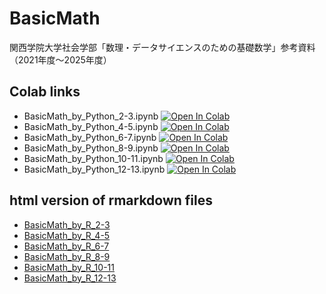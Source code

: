 # BasicMath

関西学院大学社会学部「数理・データサイエンスのための基礎数学」参考資料（2021年度～2025年度）

## Colab links
- BasicMath_by_Python_2-3.ipynb [![Open In Colab](https://colab.research.google.com/assets/colab-badge.svg)](https://colab.research.google.com/github/aishidajt9/BasicMath/blob/master/BasicMath_by_Python_2-3.ipynb)
- BasicMath_by_Python_4-5.ipynb [![Open In Colab](https://colab.research.google.com/assets/colab-badge.svg)](https://colab.research.google.com/github/aishidajt9/BasicMath/blob/master/BasicMath_by_Python_4-5.ipynb)
- BasicMath_by_Python_6-7.ipynb [![Open In Colab](https://colab.research.google.com/assets/colab-badge.svg)](https://colab.research.google.com/github/aishidajt9/BasicMath/blob/master/BasicMath_by_Python_6-7.ipynb)
- BasicMath_by_Python_8-9.ipynb [![Open In Colab](https://colab.research.google.com/assets/colab-badge.svg)](https://colab.research.google.com/github/aishidajt9/BasicMath/blob/master/BasicMath_by_Python_8-9.ipynb)
- BasicMath_by_Python_10-11.ipynb [![Open In Colab](https://colab.research.google.com/assets/colab-badge.svg)](https://colab.research.google.com/github/aishidajt9/BasicMath/blob/master/BasicMath_by_Python_10-11.ipynb)
- BasicMath_by_Python_12-13.ipynb [![Open In Colab](https://colab.research.google.com/assets/colab-badge.svg)](https://colab.research.google.com/github/aishidajt9/BasicMath/blob/master/BasicMath_by_Python_12-13.ipynb)

## html version of rmarkdown files
-  [BasicMath_by_R_2-3](https://aishidajt9.github.io/BasicMath/BasicMath_by_R_2-3.html)
-  [BasicMath_by_R_4-5](https://aishidajt9.github.io/BasicMath/BasicMath_by_R_4-5.html)
-  [BasicMath_by_R_6-7](https://aishidajt9.github.io/BasicMath/BasicMath_by_R_6-7.html)
-  [BasicMath_by_R_8-9](https://aishidajt9.github.io/BasicMath/BasicMath_by_R_8-9.html)
-  [BasicMath_by_R_10-11](https://aishidajt9.github.io/BasicMath/BasicMath_by_R_10-11.html)
-  [BasicMath_by_R_12-13](https://aishidajt9.github.io/BasicMath/BasicMath_by_R_12-13.html)
